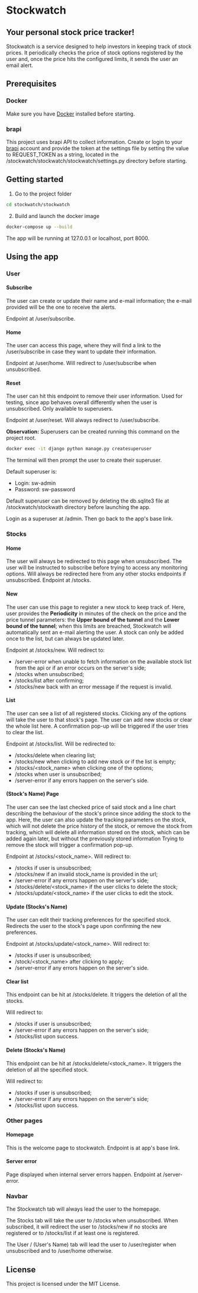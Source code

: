# Stockwatch

## Your personal stock price tracker!

Stockwatch is a service designed to help investors in keeping track of stock prices. It periodically checks the price of stock options registered by the user and, once the price hits the configured limits, it sends the user an email alert.

## Prerequisites

### Docker

Make sure you have [Docker](https://www.docker.com/) installed before starting.

### brapi

This project uses brapi API to collect information. Create or login to your [brapi](https://brapi.dev/) account and provide the token at the settings file by setting the value to REQUEST_TOKEN as a string, located in the /stockwatch/stockwatch/stockwatch/settings.py directory before starting.

## Getting started

1. Go to the project folder
```bash
cd stockwatch/stockwatch
```
2. Build and launch the docker image
```bash
docker-compose up --build
```
The app will be running at 127.0.0.1 or localhost, port 8000.

## Using the app

### **User**

#### Subscribe

The user can create or update their name and e-mail information; the e-mail provided will be the one to receive the alerts. 

Endpoint at /user/subscribe.

#### Home

The user can access this page, where they will find a link to the /user/subscribe in case they want to update their information. 

Endpoint at /user/home. Will redirect to /user/subscribe when unsubscribed.

#### Reset

The user can hit this endpoint to remove their user information. Used for testing, since app behaves overall differently when the user is unsubscribed. Only available to superusers. 

Endpoint at /user/reset. Will always redirect to /user/subscribe.

**Observation:**
Superusers can be created running this command on the project root.
```bash
docker exec -it django python manage.py createsuperuser
```

The terminal will then prompt the user to create their superuser.

Default superuser is:
- Login: sw-admin
- Password: sw-password

Default superuser can be removed by deleting the db.sqlite3 file at /stockwatch/stockwath directory before launching the app.

Login as a superuser at /admin. Then go back to the app's base link.

### **Stocks**

#### Home

The user will always be redirected to this page when unsubscribed. The user will be instructed to subscribe before trying to access any monitoring options. Will always be redirected here from any other stocks endpoints if unsubscribed. Endpoint at /stocks.

#### New

The user can use this page to register a new stock to keep track of. Here, user provides the **Periodicity** in minutes of the check on the price and the price tunnel parameters: the **Upper bound of the tunnel** and the **Lower bound of the tunnel**; when this limits are breached, Stockwatch will automatically sent an e-mail alerting the user. A stock can only be added once to the list, but can always be updated later. 

Endpoint at /stocks/new. 
Will redirect to:
- /server-error when unable to fetch information on the available stock list from the api or if an error occurs on the server's side;
- /stocks when unsubscribed;
- /stocks/list after confirming;
- /stocks/new back with an error message if the request is invalid.

#### List

The user can see a list of all registered stocks. Clicking any of the options will take the user to that stock's page. The user can add new stocks or clear the whole list here. A confirmation pop-up will be triggered if the user tries to clear the list. 

Endpoint at /stocks/list. Will be redirected to:
- /stocks/delete when clearing list;
- /stocks/new when clicking to add new stock or if the list is empty;
- /stocks/<stock_name> when clicking one of the options;
- /stocks when user is unsubscribed;
- /server-error if any errors happen on the server's side.

#### (Stock's Name) Page

The user can see the last checked price of said stock and a line chart describing the behaviour of the stock's prince since adding the stock to the app. Here, the user can also update the tracking parameters on the stock, which will not delete the price history of the stock, or remove the stock from tracking, which will delete all information stored on the stock, which can be added again later, but without the previously stored information Trying to remove the stock will trigger a confirmation pop-up. 

Endpoint at /stocks/<stock_name>. Will redirect to:
- /stocks if user is unsubscribed;
- /stocks/new if an invalid stock_name is provided in the url;
- /server-error if any errors happen on the server's side;
- /stocks/delete/<stock_name> if the user clicks to delete the stock;
- /stocks/update/<stock_name> if the user clicks to edit the stock.

#### Update (Stocks's Name)

The user can edit their tracking preferences for the specified stock. Redirects the user to the stock's page upon confirming the new preferences. 

Endpoint at /stocks/update/<stock_name>. Will redirect to:
- /stocks if user is unsubscribed;
- /stock/<stock_name> after clicking to apply;
- /server-error if any errors happen on the server's side.

#### Clear list

This endpoint can be hit at /stocks/delete. It triggers the deletion of all the stocks. 

Will redirect to: 
- /stocks if user is unsubscribed;
- /server-error if any errors happen on the server's side;
- /stocks/list upon success.

#### Delete (Stocks's Name)

This endpoint can be hit at /stocks/delete/<stock_name>. It triggers the deletion of all the specified stock. 

Will redirect to:
- /stocks if user is unsubscribed;
- /server-error if any errors happen on the server's side;
- /stocks/list upon success.

### Other pages

#### Homepage

This is the welcome page to stockwatch. Endpoint is at app's base link.

#### Server error

Page displayed when internal server errors happen. Endpoint at /server-error.

### **Navbar**

The Stockwatch tab will always lead the user to the homepage.

The Stocks tab will take the user to /stocks when unsubscribed. When subscribed, it will redirect the user to /stocks/new if no stocks are registered or to /stocks/list if at least one is registered.

The User / (User's Name) tab will lead the user to /user/register when unsubscribed and to /user/home otherwise.
  
## License

This project is licensed under the MIT License.
